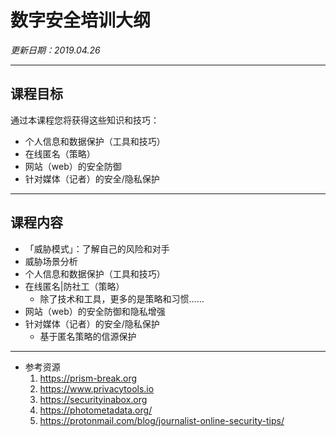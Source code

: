 # 数字安全培训大纲

*更新日期：2019.04.26*

***

## 课程目标
通过本课程您将获得这些知识和技巧：

- 个人信息和数据保护（工具和技巧）
- 在线匿名（策略）
- 网站（web）的安全防御
- 针对媒体（记者）的安全/隐私保护

***

## 课程内容
- 「威胁模式」：了解自己的风险和对手
- 威胁场景分析
- 个人信息和数据保护（工具和技巧）
- 在线匿名|防社工（策略）
	- 除了技术和工具，更多的是策略和习惯……
- 网站（web）的安全防御和隐私增强
- 针对媒体（记者）的安全/隐私保护
	- 基于匿名策略的信源保护

***

- 参考资源
	1. https://prism-break.org
	2. https://www.privacytools.io
	3. https://securityinabox.org
	4. https://photometadata.org/
	5. https://protonmail.com/blog/journalist-online-security-tips/

